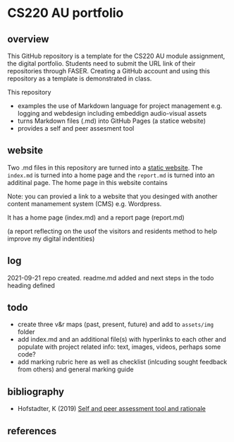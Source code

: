 # CS220 AU portfolio

## overview
This GitHub repository is a template for the CS220 AU module assignment, the digital portfolio. Students need to submit the URL link of their repositories through FASER. <!-- #todo make a template file to submit through FASER --> Creating a GitHub account and using this repository as a template is demonstrated in class. 

This repository 

- examples the use of Markdown language for project management e.g. logging and webdesign including embeddign audio-visual assets
- turns Markdown files (.md) into GitHub Pages (a statice website)
- provides a self and peer assesment tool

## website
Two .md files in this repository are turned into a [static website](https://krisztian-hofstadter-tedor.github.io/CS220-AU-portfolio/). The `index.md` is turned into a home page and the `report.md` is turned into an additinal page. The home page in this website contains 

Note: you can provied a link to a website that you desinged with another content manamement system (CMS) e.g. Wordpress. 

It has a home page (index.md) and a report page (report.md) 

(a report reflecting on the usof the visitors and residents method to help improve my digital indentities)

## log
<!-- #todo remove content of template's log and add my own -->
2021-09-21 repo created. readme.md added and next steps in the todo heading defined

## todo
- create three v&r maps (past, present, future) and add to `assets/img` folder
- add index.md and an additional file(s) with hyperlinks to each other and populate with project related info: text, images, videos, perhaps some code?
- add marking rubric here as well as checklist (inlcuding sought feedback from others) and general marking guide

## bibliography
- Hofstadter, K (2019) [Self and peer assessment tool and rationale](https://khofstadter.com/assets/doc/Hofstadter-2019-self-and-peer-assessment-tool-and-rationale.pdf)


## references

